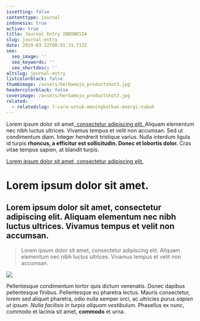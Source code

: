 ```yaml
---
issetting: false
contenttype: journal
indonesia: true
active: true
title: Journal Entry INDONESIA
slug: journal-entry
date: 2019-03-22T08:01:31.713Z
seo:
  seo_image: ''
  seo_keywords: ''
  seo_shortdesc: ''
altslug: journal-entry
listcolorblack: false
thumbimage: /assets/herbamojo_productshot3.jpg
headercolorblack: false
coverimage: /assets/herbamojo_productshot3.jpg
related:
  - relatedslug: 7-cara-untuk-meningkatkan-energi-tubuh
---
```

Lorem ipsum dolor sit amet,[ consectetur adipiscing elit. ](Https://google.com)Aliquam elementum nec nibh luctus ultrices. Vivamus tempus et velit non accumsan. Sed ut condimentum diam. Integer hendrerit tristique varius. Nulla interdum ligula id turpis **rhoncus, a efficitur est sollicitudin. Donec et lobortis dolor.** Cras vitae tempus sapien, at blandit turpis.

[Lorem ipsum dolor sit amet, consectetur adipiscing elit. ](https://google.com)

# Lorem ipsum dolor sit amet.

## Lorem ipsum dolor sit amet, consectetur adipiscing elit. Aliquam elementum nec nibh luctus ultrices. Vivamus tempus et velit non accumsan.

> Lorem ipsum dolor sit amet, consectetur adipiscing elit. Aliquam elementum nec nibh luctus ultrices. Vivamus tempus et velit non accumsan.

![](/assets/herbamojo_productshot3.jpg)

Pellentesque condimentum tortor quis dictum venenatis. Donec dapibus pellentesque finibus. Pellentesque eu pharetra lectus. Mauris consectetur, lorem sed aliquet pharetra, odio nulla semper orci, ac ultricies purus _sapien ut ipsum. Nulla facilisis in turpis aliquam vestibulum._ Phasellus ex nunc, commodo et lacinia sit amet, **commodo** et urna.
